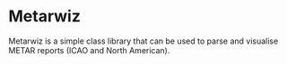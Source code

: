 # Metarwiz
Metarwiz is a simple class library that can be used to parse and visualise METAR reports (ICAO and North American).
